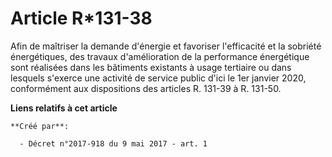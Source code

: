 # Article R*131-38

Afin de maîtriser la demande d'énergie et favoriser l'efficacité et la sobriété énergétiques, des travaux d'amélioration de
la performance énergétique sont réalisées dans les bâtiments existants à usage tertiaire ou dans lesquels s'exerce une
activité de service public d'ici le 1er janvier 2020, conformément aux dispositions des articles R. 131-39 à R. 131-50.

**Liens relatifs à cet article**

	**Créé par**:

	  - Décret n°2017-918 du 9 mai 2017 - art. 1
